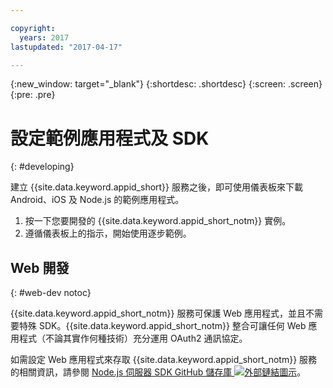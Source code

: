 ```yaml
---

copyright:
  years: 2017
lastupdated: "2017-04-17"

---
```


{:new_window: target="_blank"}
{:shortdesc: .shortdesc}
{:screen: .screen}
{:pre: .pre}

# 設定範例應用程式及 SDK
{: #developing}

建立 {{site.data.keyword.appid_short}} 服務之後，即可使用儀表板來下載 Android、iOS 及 Node.js 的範例應用程式。

1. 按一下您要開發的 {{site.data.keyword.appid_short_notm}} 實例。
2. 遵循儀表板上的指示，開始使用逐步範例。


## Web 開發
{: #web-dev notoc}

{{site.data.keyword.appid_short_notm}} 服務可保護 Web 應用程式，並且不需要特殊 SDK。{{site.data.keyword.appid_short_notm}} 整合可讓任何 Web 應用程式（不論其實作何種技術）充分運用 OAuth2 通訊協定。

如需設定 Web 應用程式來存取 {{site.data.keyword.appid_short_notm}} 服務的相關資訊，請參閱 <a href="https://github.com/ibm-cloud-security/appid-serversdk-nodejs" target="_blank">Node.js 伺服器 SDK GitHub 儲存庫 <img src="../../icons/launch-glyph.svg" alt="外部鏈結圖示"></a>。

